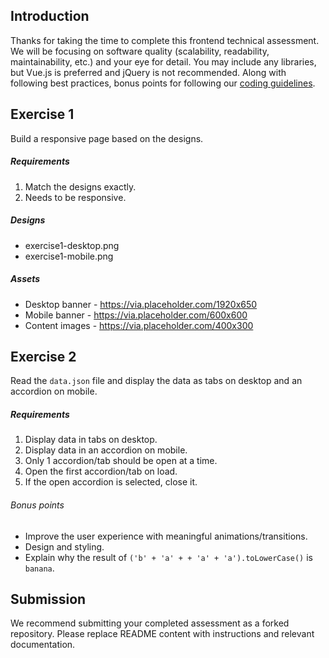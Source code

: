 ## Introduction

Thanks for taking the time to complete this frontend technical assessment. We will be focusing on software quality (scalability, readability, maintainability, etc.) and your eye for detail. You may include any libraries, but Vue.js is preferred and jQuery is not recommended. Along with following best practices, bonus points for following our [coding guidelines](https://github.com/mindarc/frontend-assessment/wiki/Coding-guidelines).

## Exercise 1

Build a responsive page based on the designs.

##### Requirements

1. Match the designs exactly.
2. Needs to be responsive.

##### Designs

- exercise1-desktop.png
- exercise1-mobile.png

##### Assets

- Desktop banner - https://via.placeholder.com/1920x650
- Mobile banner - https://via.placeholder.com/600x600
- Content images - https://via.placeholder.com/400x300

## Exercise 2

Read the `data.json` file and display the data as tabs on desktop and an accordion on mobile.

##### Requirements

1. Display data in tabs on desktop.
2. Display data in an accordion on mobile.
3. Only 1 accordion/tab should be open at a time.
4. Open the first accordion/tab on load.
5. If the open accordion is selected, close it.

###### Bonus points

- Improve the user experience with meaningful animations/transitions.
- Design and styling.
- Explain why the result of `('b' + 'a' + + 'a' + 'a').toLowerCase()` is `banana`.

## Submission

We recommend submitting your completed assessment as a forked repository. Please replace README content with instructions and relevant documentation.
